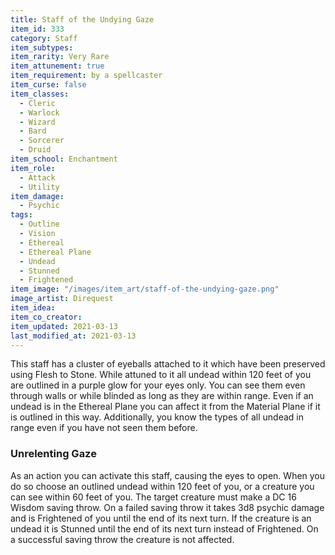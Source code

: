 ```yaml
---
title: Staff of the Undying Gaze
item_id: 333
category: Staff
item_subtypes: 
item_rarity: Very Rare
item_attunement: true
item_requirement: by a spellcaster
item_curse: false
item_classes: 
  - Cleric
  - Warlock
  - Wizard
  - Bard
  - Sorcerer
  - Druid
item_school: Enchantment
item_role: 
  - Attack
  - Utility
item_damage: 
  - Psychic
tags:
  - Outline
  - Vision
  - Ethereal
  - Ethereal Plane
  - Undead
  - Stunned
  - Frightened
item_image: "/images/item_art/staff-of-the-undying-gaze.png"
image_artist: Direquest
item_idea: 
item_co_creator: 
item_updated: 2021-03-13
last_modified_at: 2021-03-13
---
```


This staff has a cluster of eyeballs attached to it which have been preserved using <magic-spell>Flesh to Stone</magic-spell>. While attuned to it all undead within 120 feet of you are outlined in a purple glow for your eyes only. You can see them even through walls or while blinded as long as they are within range. Even if an undead is in the Ethereal Plane you can affect it from the Material Plane if it is outlined in this way. Additionally, you know the types of all undead in range even if you have not seen them before.

### Unrelenting Gaze
As an action you can activate this staff, causing the eyes to open. When you do so choose an outlined undead within 120 feet of you, or a creature you can see within 60 feet of you. The target creature must make a DC 16 Wisdom saving throw. On a failed saving throw it takes 3d8 psychic damage and is Frightened of you until the end of its next turn. If the creature is an undead it is Stunned until the end of its next turn instead of Frightened. On a successful saving throw the creature is not affected.
